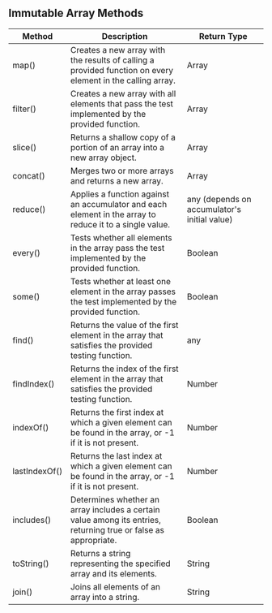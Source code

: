 ## Immutable Array Methods

| Method        | Description                                                                                                     | Return Type                                  |
| ------------- | --------------------------------------------------------------------------------------------------------------- | -------------------------------------------- |
| map()         | Creates a new array with the results of calling a provided function on every element in the calling array.      | Array                                        |
| filter()      | Creates a new array with all elements that pass the test implemented by the provided function.                  | Array                                        |
| slice()       | Returns a shallow copy of a portion of an array into a new array object.                                        | Array                                        |
| concat()      | Merges two or more arrays and returns a new array.                                                              | Array                                        |
| reduce()      | Applies a function against an accumulator and each element in the array to reduce it to a single value.         | any (depends on accumulator's initial value) |
| every()       | Tests whether all elements in the array pass the test implemented by the provided function.                     | Boolean                                      |
| some()        | Tests whether at least one element in the array passes the test implemented by the provided function.           | Boolean                                      |
| find()        | Returns the value of the first element in the array that satisfies the provided testing function.               | any                                          |
| findIndex()   | Returns the index of the first element in the array that satisfies the provided testing function.               | Number                                       |
| indexOf()     | Returns the first index at which a given element can be found in the array, or -1 if it is not present.         | Number                                       |
| lastIndexOf() | Returns the last index at which a given element can be found in the array, or -1 if it is not present.          | Number                                       |
| includes()    | Determines whether an array includes a certain value among its entries, returning true or false as appropriate. | Boolean                                      |
| toString()    | Returns a string representing the specified array and its elements.                                             | String                                       |
| join()        | Joins all elements of an array into a string.                                                                   | String                                       |